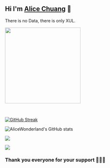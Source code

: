 ## Hi I'm [Alice Chuang](https://github.com/AliceWonderland) 🥰

There is no Data, there is only XUL.

[<img  src="https://github.com/AliceWonderland.png?size=250" width="250">](https://github.com/AliceWonderland)

<br>

[![GitHub Streak](http://github-readme-streak-stats.herokuapp.com?user=AliceWonderland&theme=dark&background=000000)](https://git.io/streak-stats)


![AliceWonderland's GitHub stats](https://github-readme-stats.vercel.app/api?username=AliceWonderland&show_icons=true&theme=tokyonight)


![](http://github-profile-summary-cards.vercel.app/api/cards/repos-per-language?username=AliceWonderland&theme=tokyonight)


![](http://github-profile-summary-cards.vercel.app/api/cards/most-commit-language?username=AliceWonderland&theme=tokyonight)

### Thank you everyone for your support 🥰✨✨
